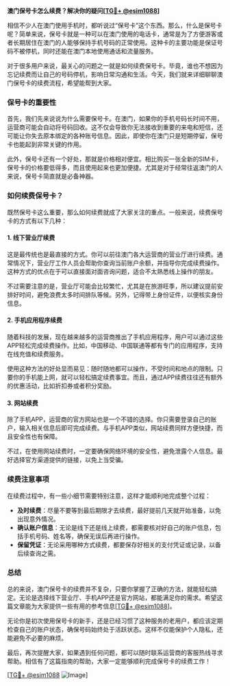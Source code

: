 **澳门保号卡怎么续费？解决你的疑问[[TG💪+ @esim1088](https://t.me/s/esim1088)]**

相信不少人在澳门使用手机时，都听说过“保号卡”这个东西。那么，什么是保号卡呢？简单来说，保号卡就是一种可以在澳门使用的电话卡，通常是为了方便游客或者长期居住在澳门的人能够保持手机号码的正常使用。这种卡的主要功能是保证号码不被停机，同时还能在澳门本地使用通话和流量服务。

对于很多用户来说，最关心的问题之一就是如何续费保号卡。毕竟，谁也不想因为忘记续费而让自己的号码停机，影响日常沟通和生活。今天，我们就来详细聊聊澳门保号卡的续费流程，希望能帮到大家。

### 保号卡的重要性

首先，我们先来说说为什么需要保号卡。在澳门，如果你的手机号码长时间不用，运营商可能会自动将号码回收。这不仅会导致你无法接收到重要的来电和短信，还可能让你失去原本绑定的各种账号信息。因此，即使你在澳门只是短期停留，保号卡也能起到非常关键的作用。

此外，保号卡还有一个好处，那就是价格相对便宜。相比购买一张全新的SIM卡，保号卡的价格要低得多，而且使用起来也更加便捷。尤其是对于经常往返澳门的人来说，保号卡简直就是必备神器。

### 如何续费保号卡？

既然保号卡这么重要，那么如何续费就成了大家关注的重点。一般来说，续费保号卡的方式有以下几种：

#### 1. 线下营业厅续费

这是最传统也是最直接的方式。你可以前往澳门各大运营商的营业厅进行续费。通常情况下，营业厅工作人员会帮助你查询当前账户余额，并指导你完成续费操作。这种方式的优点在于可以直接面对面咨询问题，适合不太熟悉线上操作的朋友。

不过需要注意的是，营业厅可能会比较繁忙，尤其是在旅游旺季，所以建议提前安排好时间，避免浪费太多时间排队等候。另外，记得带上身份证件，以便核实身份信息。

#### 2. 手机应用程序续费

随着科技的发展，现在越来越多的运营商推出了手机应用程序，用户可以通过这些APP轻松完成续费操作。比如，中国移动、中国联通等都有专门的应用程序，支持在线充值和续费服务。

使用这种方法的好处显而易见：随时随地都可以操作，不受时间和地点的限制。只要你的手机能上网，就可以轻松搞定续费事宜。而且，通过APP续费往往还有额外的优惠活动，比如折扣券或者积分奖励。

#### 3. 网站续费

除了手机APP，运营商的官方网站也是一个不错的选择。你只需要登录自己的账户，输入相关信息后即可完成续费。与手机APP类似，网站续费同样方便快捷，而且安全性也有保障。

不过，在使用网站续费时，一定要确保网络环境的安全性，避免泄露个人信息。最好选择官方渠道提供的链接，以免上当受骗。

### 续费注意事项

在续费过程中，有一些小细节需要特别注意，这样才能顺利地完成整个过程：

- **及时续费**：尽量不要等到最后期限才去续费，最好提前几天就开始准备，以免出现意外情况。
- **确认账户信息**：无论是线下还是线上续费，都需要核对好自己的账户信息，包括手机号码、姓名等，确保无误后再进行操作。
- **保留凭证**：无论采用哪种方式续费，都要保存好相关的支付凭证或记录，以备后续查询之需。

### 总结

总的来说，澳门保号卡的续费并不复杂，只要你掌握了正确的方法，就能轻松搞定。无论是选择线下营业厅、手机APP还是官方网站，都能满足你的需求。希望这篇文章能为大家提供一些有用的参考信息[[TG💪+ @esim1088](https://t.me/s/esim1088)]。

无论你是初次使用保号卡的新手，还是已经习惯了这种服务的老用户，都应该定期检查自己的账户状态，确保号码始终处于活跃状态。这样不仅能保护个人隐私，还能避免不必要的麻烦。

最后，再次提醒大家，如果遇到任何问题，都可以随时联系运营商的客服热线寻求帮助。相信有了这篇指南的帮助，大家一定能够顺利完成保号卡的续费工作！

[[TG💪+ @esim1088](https://t.me/s/esim1088) ![Image](https://i.postimg.cc/4NQfJmqS/Snipaste-2025-05-13-00-14-12.png)]